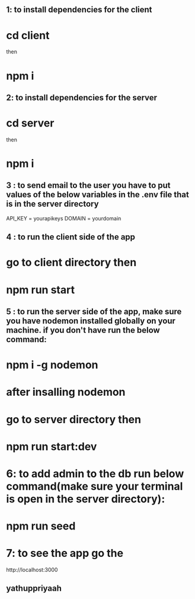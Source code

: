 ## 1: to install dependencies for the client

# cd client

then

# npm i

## 2: to install dependencies for the server

# cd server

then

# npm i

## 3 : to send email to the user you have to put values of the below variables in the .env file that is in the server directory

API_KEY = yourapikeys
DOMAIN = yourdomain

## 4 : to run the client side of the app

# go to client directory then

# npm run start

## 5 : to run the server side of the app, make sure you have nodemon installed globally on your machine. if you don't have run the below command:

# npm i -g nodemon

# after insalling nodemon

# go to server directory then

# npm run start:dev

# 6: to add admin to the db run below command(make sure your terminal is open in the server directory):

# npm run seed

# 7: to see the app go the

http://localhost:3000
## yathuppriyaah 
